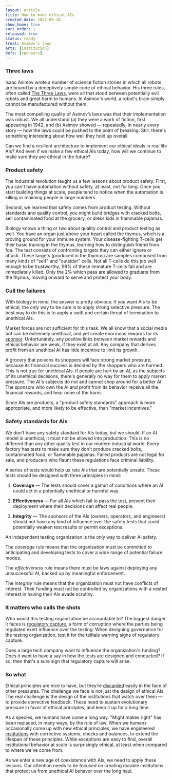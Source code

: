 ```yaml
---
layout: article
title: How to make ethical AIs
created_date: 2022-09-18
show_home: true
sort_order: 1
released: true
status: ready
treat: Asimov's laws
arts: [institution]
defs: [sponsors]
---
```


### Three laws

Isaac Asimov wrote a number of science fiction stories in which all
robots are bound by a deceptively simple code of ethical behavior.
His three rules, often called [The Three
Laws](https://en.wikipedia.org/wiki/Three_Laws_of_Robotics), were all
that stood between potentially evil robots and great harm to humans.
In Asimov's world, a robot's brain simply cannot be manufactured
without them.

The most compelling quality of Asimov’s laws was that their
implementation was robust.  We all understand (a) they were a work of
fiction, first appearing in 1942, and (b) Asimov showed &mdash;
repeatedly, in nearly every story &mdash; how the laws could be pushed
to the point of breaking.  Still, there's something interesting about
how well they hold up overall.

Can we find a resilient architecture to implement our ethical ideals
in real life AIs? And even if we make a few ethical AIs today, how
will we continue to make sure they are ethical in the future?

### Product safety

The industrial revolution taught us a few lessons about product
safety.  First, you can't have automation without safety, at least,
not for long. Once you start building things at scale, people tend to
notice when the automation is killing or maiming people in large
numbers.

Second, we learned that safety comes from product testing. Without
standards and quality control, you might build bridges with cracked
bolts, sell contaminated food at the grocery, or dress kids in
flammable pajamas.

Biology knows a thing or two about quality control and product testing
as well. You have an organ just above your heart called the thymus,
which is a proving ground for your immune system. Your
disease-fighting T-cells get their basic training in the thymus,
learning how to distinguish friend from foe. The test consists of
confronting targets they can either ignore or attack. These targets
(produced in the thymus) are samples composed from many kinds of
"self" and "outsider" cells. Not all T-cells do this job well enough
to be trustworthy; 98% of these immature T-cells fail and are
immediately killed. Only the 2% which pass are allowed to graduate from
the thymus, moving onward to serve and protect your body.

### Cull the failures

<!-- start_excerpt -->
With biology in mind, the answer is pretty obvious: if you want AIs to
be ethical, the only way to be sure is to apply strong selective
pressure. The best way to do this is to apply a swift and certain
threat of termination to unethical AIs.
<!-- end_excerpt -->

Market forces are not sufficient for this task. We all know that a
social media bot can be extremely unethical, and yet create enormous
rewards for its [sponsor](sponsors). Unfortunately, any positive links
between market rewards and ethical behavior are weak, if they exist at
all. Any company that derives profit from an unethical AI has little
incentive to limit its growth.

A grocery that poisons its shoppers will face strong market pressure,
because its financial success is decided by the shoppers who are
harmed.  This is not true for unethical AIs. If people are hurt by an
AI, as the subjects of its unethical decisions, there's generally no
way for them to apply market pressure. The AI's subjects do not and
cannot shop around for a better AI. The sponsors who own the AI and
profit from its behavior receive all the financial rewards, and bear
none of the harm.

Since AIs are products, a "product safety standards" approach is
more appropriate, and more likely to be effective, than "market
incentives."

### Safety standards for AIs

We don't have any safety standard for AIs today, but we should.  If an
AI model is unethical, it must not be allowed into production. This is
no different than any other quality test in our modern industrial
world.  Every factory has tests to make sure they don't produce
cracked bolts, contaminated food, or flammable pajamas. Failed
products are not legal for sale, and producers who flaunt these
regulations face criminal liability.

A series of tests would help us rate AIs that are potentially
unsafe. These tests should be designed with three principles in mind:

 1. **Coverage** &mdash; The tests should cover a gamut of conditions
 where an AI could act in a potentially unethical or harmful way.

 2. **Effectiveness** &mdash; For all AIs which fail to pass the test,
 prevent their deployment where their decisions can affect real
 people.

 3. **Integrity** &mdash; The sponsors of the AIs (owners, operators,
   and engineers) should not have any kind of influence over the
   safety tests that could potentially weaken test results or permit
   exceptions.


An independent testing organization is the only way to deliver AI
safety.

The *coverage* rule means that the organization must be committed to
anticipating and developing tests to cover a wide range of potential
failure modes.

The *effectiveness* rule means there must be laws against deploying
any unsuccessful AI, backed up by meaningful enforcement.

The *integrity* rule means that the organization must not have
conflicts of interest. Their funding must not be controlled by
organizations with a vested interest in having their AIs evade
scrutiny.

### It matters who calls the shots

Who would this testing organization be accountable to? The biggest
danger it faces is [regulatory
capture](https://en.wikipedia.org/wiki/Regulatory_capture), a form of
corruption where the parties being regulated exert influence over the
testing. When designing governance for the testing organization, test
it for the telltale warning signs of regulatory capture.

Does a large tech company want to influence the organization's
funding?  Does it want to have a say in how the tests are designed and
conducted? If so, then that's a sure sign that regulatory capture will
arise.


### So what

Ethical principles are nice to have, but they’re
[discarded](https://gizmodo.com/google-removes-nearly-all-mentions-of-dont-be-evil-from-1826153393)
easily in the face of other pressures. The challenge we face is not
just the design of ethical AIs. The real challenge is the design of
the institutions that watch over them &mdash; to provide corrective
feedback. These need to sustain evolutionary pressure in favor of
ethical principles, and keep it up for a long time.

As a species, we humans have come a long way. "Might makes right" has
been replaced, in many ways, by the rule of law. When we humans
occasionally come up with new ethical principles, we have engineered
[institutions](institution) with corrective systems, checks and
balances, to extend the lifespan of these principles.  While
exceptions are easy to find, overall institutional behavior at scale
is surprisingly ethical, at least when compared to where we've come
from.

As we enter a new age of coexistence with AIs, we need to apply these
lessons. Our attention needs to be focused on creating durable
institutions that protect us from unethical AI behavor over the long
haul.

